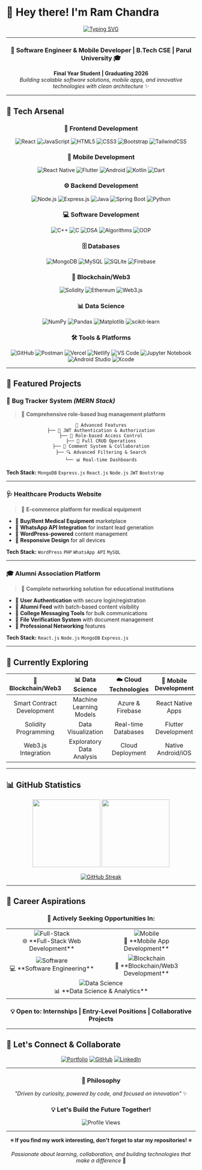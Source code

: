 # 👋 Hey there! I'm **Ram Chandra** 

<div align="center">
  
[![Typing SVG](https://readme-typing-svg.herokuapp.com?font=Fira+Code&size=30&duration=3000&pause=1000&color=36BCF7&center=true&vCenter=true&width=700&lines=Full-Stack+Developer+%F0%9F%9A%80;Mobile+App+Developer+%F0%9F%93%B1;Blockchain%2FWeb3+Explorer+%F0%9F%94%97;Data+Science+Enthusiast+%F0%9F%93%8A;Software+Engineer+%F0%9F%92%BB)](https://git.io/typing-svg)

</div>

---

<div align="center">

### 🌟 **Software Engineer & Mobile Developer** | **B.Tech CSE** | **Parul University** 🎓  
**Final Year Student | Graduating 2026**  
*Building scalable software solutions, mobile apps, and innovative technologies with clean architecture* ✨

</div>

---

## 🚀 **Tech Arsenal** 

<div align="center">

### 🎨 **Frontend Development**
![React](https://img.shields.io/badge/React-20232A?style=for-the-badge&logo=react&logoColor=61DAFB)
![JavaScript](https://img.shields.io/badge/JavaScript-F7DF1E?style=for-the-badge&logo=javascript&logoColor=black)
![HTML5](https://img.shields.io/badge/HTML5-E34F26?style=for-the-badge&logo=html5&logoColor=white)
![CSS3](https://img.shields.io/badge/CSS3-1572B6?style=for-the-badge&logo=css3&logoColor=white)
![Bootstrap](https://img.shields.io/badge/Bootstrap-563D7C?style=for-the-badge&logo=bootstrap&logoColor=white)
![TailwindCSS](https://img.shields.io/badge/Tailwind_CSS-38B2AC?style=for-the-badge&logo=tailwind-css&logoColor=white)

### 📱 **Mobile Development**
![React Native](https://img.shields.io/badge/React_Native-20232A?style=for-the-badge&logo=react&logoColor=61DAFB)
![Flutter](https://img.shields.io/badge/Flutter-02569B?style=for-the-badge&logo=flutter&logoColor=white)
![Android](https://img.shields.io/badge/Android-3DDC84?style=for-the-badge&logo=android&logoColor=white)
![Kotlin](https://img.shields.io/badge/Kotlin-7F52FF?style=for-the-badge&logo=kotlin&logoColor=white)
![Dart](https://img.shields.io/badge/Dart-0175C2?style=for-the-badge&logo=dart&logoColor=white)
### ⚙️ **Backend Development**
![Node.js](https://img.shields.io/badge/Node.js-43853D?style=for-the-badge&logo=node.js&logoColor=white)
![Express.js](https://img.shields.io/badge/Express.js-404D59?style=for-the-badge&logo=express&logoColor=white)
![Java](https://img.shields.io/badge/Java-ED8B00?style=for-the-badge&logo=openjdk&logoColor=white)
![Spring Boot](https://img.shields.io/badge/Spring_Boot-F2F4F9?style=for-the-badge&logo=spring-boot)
![Python](https://img.shields.io/badge/Python-3776AB?style=for-the-badge&logo=python&logoColor=white)

### 💻 **Software Development**

![C++](https://img.shields.io/badge/C++-00599C?style=for-the-badge&logo=c%2B%2B&logoColor=white)
![C](https://img.shields.io/badge/C-00599C?style=for-the-badge&logo=c&logoColor=white)
![DSA](https://img.shields.io/badge/Data_Structures-FF6B6B?style=for-the-badge&logo=algorithm&logoColor=white)
![Algorithms](https://img.shields.io/badge/Algorithms-4ECDC4?style=for-the-badge&logo=algorithm&logoColor=white)
![OOP](https://img.shields.io/badge/OOP-45B7D1?style=for-the-badge&logo=object&logoColor=white)
### 🗄️ **Databases**
![MongoDB](https://img.shields.io/badge/MongoDB-4EA94B?style=for-the-badge&logo=mongodb&logoColor=white)
![MySQL](https://img.shields.io/badge/MySQL-005C84?style=for-the-badge&logo=mysql&logoColor=white)
![SQLite](https://img.shields.io/badge/SQLite-07405E?style=for-the-badge&logo=sqlite&logoColor=white)
![Firebase](https://img.shields.io/badge/Firebase-FFCA28?style=for-the-badge&logo=firebase&logoColor=black)

### 🔗 **Blockchain/Web3**
![Solidity](https://img.shields.io/badge/Solidity-363636?style=for-the-badge&logo=solidity&logoColor=white)
![Ethereum](https://img.shields.io/badge/Ethereum-3C3C3D?style=for-the-badge&logo=ethereum&logoColor=white)
![Web3.js](https://img.shields.io/badge/web3.js-F16822?style=for-the-badge&logo=web3.js&logoColor=white)

### 📊 **Data Science**
![NumPy](https://img.shields.io/badge/numpy-%23013243.svg?style=for-the-badge&logo=numpy&logoColor=white)
![Pandas](https://img.shields.io/badge/pandas-%23150458.svg?style=for-the-badge&logo=pandas&logoColor=white)
![Matplotlib](https://img.shields.io/badge/Matplotlib-%23ffffff.svg?style=for-the-badge&logo=Matplotlib&logoColor=black)
![scikit-learn](https://img.shields.io/badge/scikit--learn-%23F7931E.svg?style=for-the-badge&logo=scikit-learn&logoColor=white)

### 🛠️ **Tools & Platforms**
![GitHub](https://img.shields.io/badge/GitHub-100000?style=for-the-badge&logo=github&logoColor=white)
![Postman](https://img.shields.io/badge/Postman-FF6C37?style=for-the-badge&logo=postman&logoColor=white)
![Vercel](https://img.shields.io/badge/vercel-%23000000.svg?style=for-the-badge&logo=vercel&logoColor=white)
![Netlify](https://img.shields.io/badge/netlify-%23000000.svg?style=for-the-badge&logo=netlify&logoColor=#00C7B7)
![VS Code](https://img.shields.io/badge/Visual%20Studio%20Code-0078d7.svg?style=for-the-badge&logo=visual-studio-code&logoColor=white)
![Jupyter Notebook](https://img.shields.io/badge/jupyter-%23FA0F00.svg?style=for-the-badge&logo=jupyter&logoColor=white)
![Android Studio](https://img.shields.io/badge/Android%20Studio-3DDC84?style=for-the-badge&logo=android-studio&logoColor=white)
![Xcode](https://img.shields.io/badge/Xcode-007ACC?style=for-the-badge&logo=Xcode&logoColor=white)

</div>

---

## 🌟 **Featured Projects**

### 🔧 **Bug Tracker System** *(MERN Stack)*
> 🚀 **Comprehensive role-based bug management platform**

<div align="center">

```
🎯 Advanced Features
├── 🔐 JWT Authentication & Authorization
├── 👥 Role-based Access Control
├── 📝 Full CRUD Operations
├── 💬 Comment System & Collaboration
├── 🔍 Advanced Filtering & Search
└── 📊 Real-time Dashboards
```

</div>

**Tech Stack:** `MongoDB` `Express.js` `React.js` `Node.js` `JWT` `Bootstrap`

---

### 🩺 **Healthcare Products Website**
> 💊 **E-commerce platform for medical equipment**

- 🛒 **Buy/Rent Medical Equipment** marketplace
- 💬 **WhatsApp API Integration** for instant lead generation
- 🎯 **WordPress-powered** content management
- 📱 **Responsive Design** for all devices

**Tech Stack:** `WordPress` `PHP` `WhatsApp API` `MySQL`

---

### 🎓 **Alumni Association Platform**
> 🤝 **Complete networking solution for educational institutions**

- 👤 **User Authentication** with secure login/registration
- 📰 **Alumni Feed** with batch-based content visibility
- 📧 **College Messaging Tools** for bulk communications
- 📄 **File Verification System** with document management
- 🏢 **Professional Networking** features

**Tech Stack:** `React.js` `Node.js` `MongoDB` `Express.js`

---

## 🌱 **Currently Exploring**

<div align="center">

| 🔗 **Blockchain/Web3** | 📊 **Data Science** | ☁️ **Cloud Technologies** | 📱 **Mobile Development** |
|:---:|:---:|:---:|:---:|
| Smart Contract Development | Machine Learning Models | Azure & Firebase | React Native Apps |
| Solidity Programming | Data Visualization | Real-time Databases | Flutter Development |
| Web3.js Integration | Exploratory Data Analysis | Cloud Deployment | Native Android/iOS |

</div>

---

## 📊 **GitHub Statistics**

<div align="center">

<img height="180em" src="https://github-readme-stats.vercel.app/api?username=RamChandra1528&show_icons=true&theme=tokyonight&include_all_commits=true&count_private=true"/>
<img height="180em" src="https://github-readme-stats.vercel.app/api/top-langs/?username=RamChandra1528&layout=compact&langs_count=8&theme=tokyonight"/>

</div>

<div align="center">

[![GitHub Streak](https://streak-stats.demolab.com?user=RamChandra1528&theme=tokyonight&hide_border=true)](https://git.io/streak-stats)

</div>

---

## 🎯 **Career Aspirations**

<div align="center">

### 🚀 **Actively Seeking Opportunities In:**

<table>
<tr>
<td align="center">
<img src="https://img.shields.io/badge/Full--Stack-Development-blue?style=for-the-badge" alt="Full-Stack"/>
<br>🌐 **Full-Stack Web Development**
</td>
<td align="center">
<img src="https://img.shields.io/badge/Mobile-Development-orange?style=for-the-badge" alt="Mobile"/>
<br>📱 **Mobile App Development**
</td>
</tr>
<tr>
<td align="center">
<img src="https://img.shields.io/badge/Software-Engineering-red?style=for-the-badge" alt="Software"/>
<br>💻 **Software Engineering**
</td>
<td align="center">
<img src="https://img.shields.io/badge/Blockchain-Web3-purple?style=for-the-badge" alt="Blockchain"/>
<br>🔗 **Blockchain/Web3 Development**
</td>
</tr>
<tr>
<td align="center" colspan="2">
<img src="https://img.shields.io/badge/Data-Science-green?style=for-the-badge" alt="Data Science"/>
<br>📊 **Data Science & Analytics**
</td>
</tr>
</table>

### 💡 **Open to:** Internships | Entry-Level Positions | Collaborative Projects

</div>

---

## 🔗 **Let's Connect & Collaborate**

<div align="center">

[![Portfolio](https://img.shields.io/badge/Portfolio-FF5722?style=for-the-badge&logo=google-chrome&logoColor=white)](https://ram-chandra.netlify.app)
[![GitHub](https://img.shields.io/badge/GitHub-100000?style=for-the-badge&logo=github&logoColor=white)](https://github.com/RamChandra1528)
[![LinkedIn](https://img.shields.io/badge/LinkedIn-0077B5?style=for-the-badge&logo=linkedin&logoColor=white)](https://linkedin.com/in/ram1528)

</div>

---

<div align="center">

### 🎨 **Philosophy**
*"Driven by curiosity, powered by code, and focused on innovation"* ✨

### 💡 **Let's Build the Future Together!**

<img src="https://komarev.com/ghpvc/?username=RamChandra1528&label=Profile%20Views&color=blueviolet&style=for-the-badge" alt="Profile Views"/>

</div>

---

<div align="center">

**⭐ If you find my work interesting, don't forget to star my repositories! ⭐**

*Passionate about learning, collaboration, and building technologies that make a difference* 🚀

</div>
